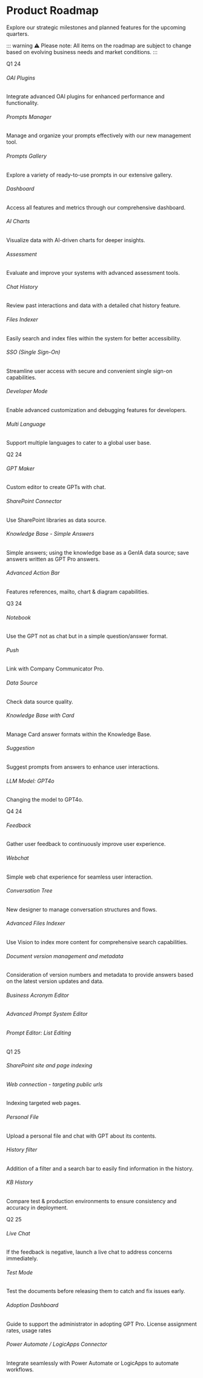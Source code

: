 # Product Roadmap

Explore our strategic milestones and planned features for the upcoming quarters.

::: warning ⚠️
Please note: All items on the roadmap are subject to change based on evolving business needs and market conditions.
:::

<section class="timeline_area section_padding_130">
    <div class="container">
        <div class="row">
            <div class="col-12">
                <!-- Timeline Area-->
                <div class="apland-timeline-area">
                    <div class="single-timeline-area">
                        <div class="timeline-date wow fadeInLeft" data-wow-delay="0.1s"
                             style="visibility: visible; animation-delay: 0.1s; animation-name: fadeInLeft;">
                            <p>Q1 24</p>
                        </div>
                        <div class="row">
                            <div class="col-12 col-md-6 col-lg-4">
                                <div class="single-timeline-content d-flex wow fadeInLeft" data-wow-delay="0.3s">
                                    <div class="timeline-icon"><i class="fa fa-plug" aria-hidden="true"></i></div>
                                    <div class="timeline-text">
                                        <h6>OAI Plugins</h6>
                                        <p>Integrate advanced OAI plugins for enhanced performance and functionality.
                                        </p>
                                    </div>
                                </div>
                            </div>
                            <div class="col-12 col-md-6 col-lg-4">
                                <div class="single-timeline-content d-flex wow fadeInLeft" data-wow-delay="0.5s">
                                    <div class="timeline-icon"><i class="fa fa-tasks" aria-hidden="true"></i></div>
                                    <div class="timeline-text">
                                        <h6>Prompts Manager</h6>
                                        <p>Manage and organize your prompts effectively with our new management tool.
                                        </p>
                                    </div>
                                </div>
                            </div>
                            <div class="col-12 col-md-6 col-lg-4">
                                <div class="single-timeline-content d-flex wow fadeInLeft" data-wow-delay="0.7s">
                                    <div class="timeline-icon"><i class="fa fa-image" aria-hidden="true"></i></div>
                                    <div class="timeline-text">
                                        <h6>Prompts Gallery</h6>
                                        <p>Explore a variety of ready-to-use prompts in our extensive gallery.</p>
                                    </div>
                                </div>
                            </div>
                            <div class="col-12 col-md-6 col-lg-4">
                                <div class="single-timeline-content d-flex wow fadeInLeft" data-wow-delay="0.3s">
                                    <div class="timeline-icon"><i class="fa fa-dashboard" aria-hidden="true"></i></div>
                                    <div class="timeline-text">
                                        <h6>Dashboard</h6>
                                        <p>Access all features and metrics through our comprehensive dashboard.</p>
                                    </div>
                                </div>
                            </div>
                            <div class="col-12 col-md-6 col-lg-4">
                                <div class="single-timeline-content d-flex wow fadeInLeft" data-wow-delay="0.5s">
                                    <div class="timeline-icon"><i class="fa fa-line-chart" aria-hidden="true"></i></div>
                                    <div class="timeline-text">
                                        <h6>AI Charts</h6>
                                        <p>Visualize data with AI-driven charts for deeper insights.</p>
                                    </div>
                                </div>
                            </div>
                            <div class="col-12 col-md-6 col-lg-4">
                                <div class="single-timeline-content d-flex wow fadeInLeft" data-wow-delay="0.7s">
                                    <div class="timeline-icon"><i class="fa fa-check-square" aria-hidden="true"></i>
                                    </div>
                                    <div class="timeline-text">
                                        <h6>Assessment</h6>
                                        <p>Evaluate and improve your systems with advanced assessment tools.</p>
                                    </div>
                                </div>
                            </div>
                            <div class="col-12 col-md-6 col-lg-4">
                                <div class="single-timeline-content d-flex wow fadeInLeft" data-wow-delay="0.3s">
                                    <div class="timeline-icon"><i class="fa fa-history" aria-hidden="true"></i></div>
                                    <div class="timeline-text">
                                        <h6>Chat History</h6>
                                        <p>Review past interactions and data with a detailed chat history feature.</p>
                                    </div>
                                </div>
                            </div>
                            <div class="col-12 col-md-6 col-lg-4">
                                <div class="single-timeline-content d-flex wow fadeInLeft" data-wow-delay="0.7s">
                                    <div class="timeline-icon"><i class="fa fa-search" aria-hidden="true"></i></div>
                                    <div class="timeline-text">
                                        <h6>Files Indexer</h6>
                                        <p>Easily search and index files within the system for better accessibility.</p>
                                    </div>
                                </div>
                            </div>
                            <div class="col-12 col-md-6 col-lg-4">
                                <div class="single-timeline-content d-flex wow fadeInLeft" data-wow-delay="0.3s">
                                    <div class="timeline-icon"><i class="fa fa-universal-access" aria-hidden="true"></i>
                                    </div>
                                    <div class="timeline-text">
                                        <h6>SSO (Single Sign-On)</h6>
                                        <p>Streamline user access with secure and convenient single sign-on
                                            capabilities.</p>
                                    </div>
                                </div>
                            </div>
                            <div class="col-12 col-md-6 col-lg-4">
                                <div class="single-timeline-content d-flex wow fadeInLeft" data-wow-delay="0.5s">
                                    <div class="timeline-icon"><i class="fa fa-code" aria-hidden="true"></i></div>
                                    <div class="timeline-text">
                                        <h6>Developer Mode</h6>
                                        <p>Enable advanced customization and debugging features for developers.</p>
                                    </div>
                                </div>
                            </div>
                            <div class="col-12 col-md-6 col-lg-4">
                                <div class="single-timeline-content d-flex wow fadeInLeft" data-wow-delay="0.7s">
                                    <div class="timeline-icon"><i class="fa fa-globe" aria-hidden="true"></i></div>
                                    <div class="timeline-text">
                                        <h6>Multi Language</h6>
                                        <p>Support multiple languages to cater to a global user base.</p>
                                    </div>
                                </div>
                            </div>
                        </div>
                    </div>
                    <div class="single-timeline-area">
                        <div class="timeline-date wow fadeInLeft" data-wow-delay="0.1s"
                             style="visibility: visible; animation-delay: 0.1s; animation-name: fadeInLeft;">
                            <p>Q2 24</p>
                        </div>
                        <div class="row">
                            <div class="col-12 col-md-6 col-lg-4">
                                <div class="single-timeline-content d-flex wow fadeInLeft" data-wow-delay="0.3s">
                                    <div class="timeline-icon"><i class="fa fa-code" aria-hidden="true"></i></div>
                                    <div class="timeline-text">
                                        <h6>GPT Maker</h6>
                                        <p>Custom editor to create GPTs with chat.</p>
                                    </div>
                                </div>
                            </div>
                            <div class="col-12 col-md-6 col-lg-4">
                                <div class="single-timeline-content d-flex wow fadeInLeft" data-wow-delay="0.5s">
                                    <div class="timeline-icon"><i class="fa fa-link" aria-hidden="true"></i></div>
                                    <div class="timeline-text">
                                        <h6>SharePoint Connector</h6>
                                        <p>Use SharePoint libraries as data source.</p>
                                    </div>
                                </div>
                            </div>
                            <div class="col-12 col-md-6 col-lg-4">
                                <div class="single-timeline-content d-flex wow fadeInLeft" data-wow-delay="0.7s">
                                    <div class="timeline-icon"><i class="fa fa-book" aria-hidden="true"></i></div>
                                    <div class="timeline-text">
                                        <h6>Knowledge Base - Simple Answers</h6>
                                        <p>Simple answers; using the knowledge base as a GenIA data source; save answers written as GPT Pro answers.</p>
                                    </div>
                                </div>
                            </div>
                            <div class="col-12 col-md-6 col-lg-4">
                                <div class="single-timeline-content d-flex wow fadeInLeft" data-wow-delay="0.3s">
                                    <div class="timeline-icon"><i class="fa fa-bars" aria-hidden="true"></i></div>
                                    <div class="timeline-text">
                                        <h6>Advanced Action Bar</h6>
                                        <p>Features references, mailto, chart & diagram capabilities.</p>
                                    </div>
                                </div>
                            </div>
                        </div>
                    </div>
                    <div class="single-timeline-area">
                        <div class="timeline-date wow fadeInLeft" data-wow-delay="0.1s"
                             style="visibility: visible; animation-delay: 0.1s; animation-name: fadeInLeft;">
                            <p>Q3 24</p>
                        </div>
                        <div class="row">
                            <div class="col-12 col-md-6 col-lg-4">
                                <div class="single-timeline-content d-flex wow fadeInLeft" data-wow-delay="0.3s">
                                    <div class="timeline-icon"><i class="fa fa-laptop" aria-hidden="true"></i></div>
                                    <div class="timeline-text">
                                        <h6>Notebook</h6>
                                        <p>Use the GPT not as chat but in a simple question/answer format.</p>
                                    </div>
                                </div>
                            </div>
                            <div class="col-12 col-md-6 col-lg-4">
                                <div class="single-timeline-content d-flex wow fadeInLeft" data-wow-delay="0.5s">
                                    <div class="timeline-icon"><i class="fa fa-bullhorn" aria-hidden="true"></i></div>
                                    <div class="timeline-text">
                                        <h6>Push</h6>
                                        <p>Link with Company Communicator Pro.</p>
                                    </div>
                                </div>
                            </div>
                            <div class="col-12 col-md-6 col-lg-4">
                                <div class="single-timeline-content d-flex wow fadeInLeft" data-wow-delay="0.7s">
                                    <div class="timeline-icon"><i class="fa fa-database" aria-hidden="true"></i></div>
                                    <div class="timeline-text">
                                        <h6>Data Source</h6>
                                        <p>Check data source quality.</p>
                                    </div>
                                </div>
                            </div>                            
                            <div class="col-12 col-md-6 col-lg-4">
                                <div class="single-timeline-content d-flex wow fadeInLeft" data-wow-delay="0.7s">
                                    <div class="timeline-icon"><i class="fa fa-address-card" aria-hidden="true"></i>
                                    </div>
                                    <div class="timeline-text">
                                        <h6>Knowledge Base with Card</h6>
                                        <p>Manage Card answer formats within the Knowledge Base.</p>
                                    </div>
                                </div>
                            </div>
                            <div class="col-12 col-md-6 col-lg-4">
                                <div class="single-timeline-content d-flex wow fadeInLeft" data-wow-delay="0.7s">
                                    <div class="timeline-icon"><i class="fa fa-lightbulb-o" aria-hidden="true"></i>
                                    </div>
                                    <div class="timeline-text">
                                        <h6>Suggestion</h6>
                                        <p>Suggest prompts from answers to enhance user interactions.</p>
                                    </div>
                                </div>
                            </div>
                            <div class="col-12 col-md-6 col-lg-4">
                                <div class="single-timeline-content d-flex wow fadeInLeft" data-wow-delay="0.7s">
                                    <div class="timeline-icon"><i class="fa fa-bookmark-o" aria-hidden="true"></i>
                                    </div>
                                    <div class="timeline-text">
                                        <h6>LLM Model: GPT4o</h6>
                                        <p>Changing the model to GPT4o.</p>
                                    </div>
                                </div>
                            </div>
                        </div>
                    </div>
                    <div class="single-timeline-area">
                        <div class="timeline-date wow fadeInLeft" data-wow-delay="0.1s"
                             style="visibility: visible; animation-delay: 0.1s; animation-name: fadeInLeft;">
                            <p>Q4 24</p>
                        </div>
                        <div class="row">
                            <div class="col-12 col-md-6 col-lg-4">
                                <div class="single-timeline-content d-flex wow fadeInLeft" data-wow-delay="0.5s">
                                    <div class="timeline-icon"><i class="fa fa-commenting" aria-hidden="true"></i></div>
                                    <div class="timeline-text">
                                        <h6>Feedback</h6>
                                        <p>Gather user feedback to continuously improve user experience.</p>
                                    </div>
                                </div>
                            </div>
                            <div class="col-12 col-md-6 col-lg-4">
                                <div class="single-timeline-content d-flex wow fadeInLeft" data-wow-delay="0.3s">
                                    <div class="timeline-icon"><i class="fa fa-comments" aria-hidden="true"></i></div>
                                    <div class="timeline-text">
                                        <h6>Webchat</h6>
                                        <p>Simple web chat experience for seamless user interaction.</p>
                                    </div>
                                </div>
                            </div>
                            <div class="col-12 col-md-6 col-lg-4">
                                <div class="single-timeline-content d-flex wow fadeInLeft" data-wow-delay="0.3s">
                                    <div class="timeline-icon"><i class="fa fa-tree" aria-hidden="true"></i></div>
                                    <div class="timeline-text">
                                        <h6>Conversation Tree</h6>
                                        <p>New designer to manage conversation structures and flows.</p>
                                    </div>
                                </div>
                            </div>
                            <div class="col-12 col-md-6 col-lg-4">
                                <div class="single-timeline-content d-flex wow fadeInLeft" data-wow-delay="0.7s">
                                    <div class="timeline-icon"><i class="fa fa-search-plus" aria-hidden="true"></i>
                                    </div>
                                    <div class="timeline-text">
                                        <h6>Advanced Files Indexer</h6>
                                        <p>Use Vision to index more content for comprehensive search capabilities.</p>
                                    </div>
                                </div>
                            </div>
                            <div class="col-12 col-md-6 col-lg-4">
                                <div class="single-timeline-content d-flex wow fadeInLeft" data-wow-delay="0.5s">
                                    <div class="timeline-icon"><i class="fa fa-file-text" aria-hidden="true"></i></div>
                                    <div class="timeline-text">
                                        <h6>Document version management and metadata</h6>
                                        <p>Consideration of version numbers and metadata to provide answers based on the latest version updates and data.</p>
                                    </div>
                                </div>
                            </div>
                            <div class="col-12 col-md-6 col-lg-4">
                                <div class="single-timeline-content d-flex wow fadeInLeft" data-wow-delay="0.5s">
                                    <div class="timeline-icon"><i class="fa fa-file-text" aria-hidden="true"></i></div>
                                    <div class="timeline-text">
                                        <h6>Business Acronym Editor</h6>
                                    </div>
                                </div>
                            </div>
                            <div class="col-12 col-md-6 col-lg-4">
                                <div class="single-timeline-content d-flex wow fadeInLeft" data-wow-delay="0.5s">
                                    <div class="timeline-icon"><i class="fa fa-file-text" aria-hidden="true"></i></div>
                                    <div class="timeline-text">
                                        <h6>Advanced Prompt System Editor</h6>
                                    </div>
                                </div>
                            </div>
                            <div class="col-12 col-md-6 col-lg-4">
                                <div class="single-timeline-content d-flex wow fadeInLeft" data-wow-delay="0.5s">
                                    <div class="timeline-icon"><i class="fa fa-file-text" aria-hidden="true"></i></div>
                                    <div class="timeline-text">
                                        <h6>Prompt Editor: List Editing</h6>
                                    </div>
                                </div>
                            </div>
                        </div>
                    </div>
                    <div class="single-timeline-area">
                        <div class="timeline-date wow fadeInLeft" data-wow-delay="0.1s"
                             style="visibility: visible; animation-delay: 0.1s; animation-name: fadeInLeft;">
                            <p>Q1 25</p>
                        </div>
                        <div class="row">
                            <div class="col-12 col-md-6 col-lg-4">
                                <div class="single-timeline-content d-flex wow fadeInLeft" data-wow-delay="0.7s">
                                    <div class="timeline-icon"><i class="fa-solid fa-layer-plus" aria-hidden="true"></i>
                                    </div>
                                    <div class="timeline-text">
                                        <h6>SharePoint site and page indexing</h6>
                                    </div>
                                </div>
                            </div>
                            <div class="col-12 col-md-6 col-lg-4">
                                <div class="single-timeline-content d-flex wow fadeInLeft" data-wow-delay="0.3s">
                                    <div class="timeline-icon"><i class="fa fa-bookmark-o" aria-hidden="true"></i></div>
                                    <div class="timeline-text">
                                        <h6>Web connection - targeting public urls</h6>
                                        <p>Indexing targeted web pages.</p>
                                    </div>
                                </div>
                            </div>
                            <div class="col-12 col-md-6 col-lg-4">
                                <div class="single-timeline-content d-flex wow fadeInLeft" data-wow-delay="0.5s">
                                    <div class="timeline-icon"><i class="fa fa-file-text" aria-hidden="true"></i></div>
                                    <div class="timeline-text">
                                        <h6>Personal File</h6>
                                        <p>Upload a personal file and chat with GPT about its contents.</p>
                                    </div>
                                </div>
                            </div>
                            <div class="col-12 col-md-6 col-lg-4">
                                <div class="single-timeline-content d-flex wow fadeInLeft" data-wow-delay="0.3s">
                                    <div class="timeline-icon"><i class="fa fa-bookmark-o" aria-hidden="true"></i></div>
                                    <div class="timeline-text">
                                        <h6>History filter</h6>
                                        <p>Addition of a filter and a search bar to easily find information in the history.</p>
                                    </div>
                                </div>
                            </div>
                            <div class="col-12 col-md-6 col-lg-4">
                                <div class="single-timeline-content d-flex wow fadeInLeft" data-wow-delay="0.7s">
                                    <div class="timeline-icon"><i class="fa fa-history" aria-hidden="true"></i></div>
                                    <div class="timeline-text">
                                        <h6>KB History</h6>
                                        <p>Compare test & production environments to ensure consistency and accuracy in deployment.</p>
                                    </div>
                                </div>
                            </div>
                        </div>
                    </div>
                    <div class="single-timeline-area">
                        <div class="timeline-date wow fadeInLeft" data-wow-delay="0.1s" style="visibility: visible; animation-delay: 0.1s; animation-name: fadeInLeft;">
                            <p>Q2 25</p>
                        </div>
                        <div class="row">
                            <div class="col-12 col-md-6 col-lg-4">
                                <div class="single-timeline-content d-flex wow fadeInLeft" data-wow-delay="0.5s">
                                    <div class="timeline-icon"><i class="fa fa-life-ring" aria-hidden="true"></i></div>
                                    <div class="timeline-text">
                                        <h6>Live Chat</h6>
                                        <p>If the feedback is negative, launch a live chat to address concerns immediately.</p>
                                    </div>
                                </div>
                            </div>
                            <div class="col-12 col-md-6 col-lg-4">
                                <div class="single-timeline-content d-flex wow fadeInLeft" data-wow-delay="0.3s">
                                    <div class="timeline-icon"><i class="fa fa-flask" aria-hidden="true"></i></div>
                                    <div class="timeline-text">
                                        <h6>Test Mode</h6>
                                        <p>Test the documents before releasing them to catch and fix issues early.</p>
                                    </div>
                                </div>
                            </div>
                            <div class="col-12 col-md-6 col-lg-4">
                                <div class="single-timeline-content d-flex wow fadeInLeft" data-wow-delay="0.3s">
                                    <div class="timeline-icon"><i class="fa fa-dashboard" aria-hidden="true"></i></div>
                                    <div class="timeline-text">
                                        <h6>Adoption Dashboard</h6>
                                        <p>Guide to support the administrator in adopting GPT Pro. License assignment rates, usage rates</p>
                                    </div>
                                </div>
                            </div>
                            <div class="col-12 col-md-6 col-lg-4">
                                <div class="single-timeline-content d-flex wow fadeInLeft" data-wow-delay="0.5s">
                                    <div class="timeline-icon"><i class="fa fa-connectdevelop" aria-hidden="true"></i>
                                    </div>
                                    <div class="timeline-text">
                                        <h6>Power Automate / LogicApps Connector</h6>
                                        <p>Integrate seamlessly with Power Automate or LogicApps to automate workflows.
                                        </p>
                                    </div>
                                </div>
                            </div>
                        </div>
                    </div>
                </div>
            </div>
        </div>
    </div>
</section>
<Intercom />
<Hubspot />
<Clarity />
<GoogleAnalytics />